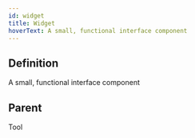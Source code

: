 ```yaml
---
id: widget
title: Widget
hoverText: A small, functional interface component
---
```

## Definition
A small, functional interface component

## Parent
Tool